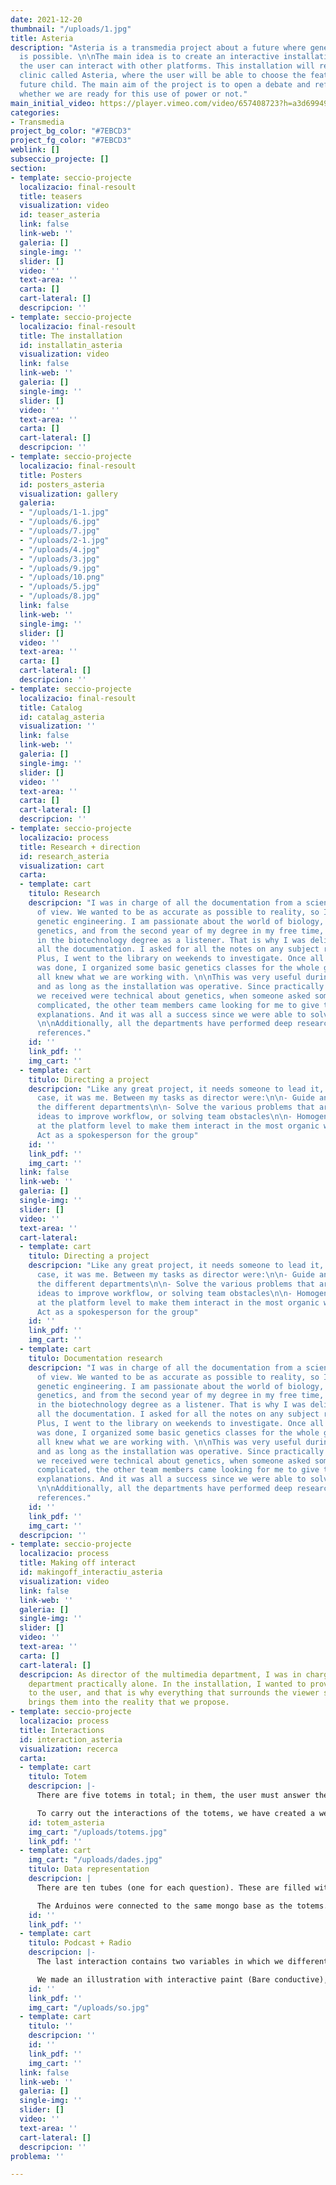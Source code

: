 ```yaml
---
date: 2021-12-20
thumbnail: "/uploads/1.jpg"
title: Asteria
description: "Asteria is a transmedia project about a future where genetic modification
  is possible. \n\nThe main idea is to create an interactive installation in which
  the user can interact with other platforms. This installation will represent a genetic
  clinic called Asteria, where the user will be able to choose the features of their
  future child. The main aim of the project is to open a debate and reflection on
  whether we are ready for this use of power or not."
main_initial_video: https://player.vimeo.com/video/657408723?h=a3d69949d9&amp;muted=1&amp;quality=720p&amp;autoplay=1&amp;loop=1&amp;api=1&amp;background=1
categories:
- Transmedia
project_bg_color: "#7EBCD3"
project_fg_color: "#7EBCD3"
weblink: []
subseccio_projecte: []
section:
- template: seccio-projecte
  localizacio: final-resoult
  title: teasers
  visualization: video
  id: teaser_asteria
  link: false
  link-web: ''
  galeria: []
  single-img: ''
  slider: []
  video: ''
  text-area: ''
  carta: []
  cart-lateral: []
  descripcion: ''
- template: seccio-projecte
  localizacio: final-resoult
  title: The installation
  id: installatin_asteria
  visualization: video
  link: false
  link-web: ''
  galeria: []
  single-img: ''
  slider: []
  video: ''
  text-area: ''
  carta: []
  cart-lateral: []
  descripcion: ''
- template: seccio-projecte
  localizacio: final-resoult
  title: Posters
  id: posters_asteria
  visualization: gallery
  galeria:
  - "/uploads/1-1.jpg"
  - "/uploads/6.jpg"
  - "/uploads/7.jpg"
  - "/uploads/2-1.jpg"
  - "/uploads/4.jpg"
  - "/uploads/3.jpg"
  - "/uploads/9.jpg"
  - "/uploads/10.png"
  - "/uploads/5.jpg"
  - "/uploads/8.jpg"
  link: false
  link-web: ''
  single-img: ''
  slider: []
  video: ''
  text-area: ''
  carta: []
  cart-lateral: []
  descripcion: ''
- template: seccio-projecte
  localizacio: final-resoult
  title: Catalog
  id: catalag_asteria
  visualization: ''
  link: false
  link-web: ''
  galeria: []
  single-img: ''
  slider: []
  video: ''
  text-area: ''
  carta: []
  cart-lateral: []
  descripcion: ''
- template: seccio-projecte
  localizacio: process
  title: Research + direction
  id: research_asteria
  visualization: cart
  carta:
  - template: cart
    titulo: Research
    descripcion: "I was in charge of all the documentation from a scientific point
      of view. We wanted to be as accurate as possible to reality, so I researched
      genetic engineering. I am passionate about the world of biology, especially
      genetics, and from the second year of my degree in my free time, I attend classes
      in the biotechnology degree as a listener. That is why I was delighted to do
      all the documentation. I asked for all the notes on any subject related to genetics.
      Plus, I went to the library on weekends to investigate. Once all the research
      was done, I organized some basic genetics classes for the whole group, so we
      all knew what we are working with. \n\nThis was very useful during the presentation
      and as long as the installation was operative. Since practically all the questions
      we received were technical about genetics, when someone asked something more
      complicated, the other team members came looking for me to give the pertinent
      explanations. And it was all a success since we were able to solve all the doubts!
      \n\nAdditionally, all the departments have performed deep research focuses on
      references."
    id: ''
    link_pdf: ''
    img_cart: ''
  - template: cart
    titulo: Directing a project
    descripcion: "Like any great project, it needs someone to lead it, and in this
      case, it was me. Between my tasks as director were:\n\n- Guide and Cohesive
      the different departments\n\n- Solve the various problems that arise \n\n- Supporting
      ideas to improve workflow, or solving team obstacles\n\n- Homogenize the project
      at the platform level to make them interact in the most organic way possible\n\n-
      Act as a spokesperson for the group"
    id: ''
    link_pdf: ''
    img_cart: ''
  link: false
  link-web: ''
  galeria: []
  single-img: ''
  slider: []
  video: ''
  text-area: ''
  cart-lateral:
  - template: cart
    titulo: Directing a project
    descripcion: "Like any great project, it needs someone to lead it, and in this
      case, it was me. Between my tasks as director were:\n\n- Guide and Cohesive
      the different departments\n\n- Solve the various problems that arise \n\n- Supporting
      ideas to improve workflow, or solving team obstacles\n\n- Homogenize the project
      at the platform level to make them interact in the most organic way possible\n\n-
      Act as a spokesperson for the group"
    id: ''
    link_pdf: ''
    img_cart: ''
  - template: cart
    titulo: Documentation research
    descripcion: "I was in charge of all the documentation from a scientific point
      of view. We wanted to be as accurate as possible to reality, so I researched
      genetic engineering. I am passionate about the world of biology, especially
      genetics, and from the second year of my degree in my free time, I attend classes
      in the biotechnology degree as a listener. That is why I was delighted to do
      all the documentation. I asked for all the notes on any subject related to genetics.
      Plus, I went to the library on weekends to investigate. Once all the research
      was done, I organized some basic genetics classes for the whole group, so we
      all knew what we are working with. \n\nThis was very useful during the presentation
      and as long as the installation was operative. Since practically all the questions
      we received were technical about genetics, when someone asked something more
      complicated, the other team members came looking for me to give the pertinent
      explanations. And it was all a success since we were able to solve all the doubts!
      \n\nAdditionally, all the departments have performed deep research focuses on
      references."
    id: ''
    link_pdf: ''
    img_cart: ''
  descripcion: ''
- template: seccio-projecte
  localizacio: process
  title: Making off interact
  id: makingoff_interactiu_asteria
  visualization: video
  link: false
  link-web: ''
  galeria: []
  single-img: ''
  slider: []
  video: ''
  text-area: ''
  carta: []
  cart-lateral: []
  descripcion: As director of the multimedia department, I was in charge of the entire
    department practically alone. In the installation, I wanted to provide immersion
    to the user, and that is why everything that surrounds the viewer stimulates and
    brings them into the reality that we propose.
- template: seccio-projecte
  localizacio: process
  title: Interactions
  id: interaction_asteria
  visualization: recerca
  carta:
  - template: cart
    titulo: Totem
    descripcion: |-
      There are five totems in total; in them, the user must answer the doctor's questionnaire thru a video. The answers are given by putting the hand in the top of one of the three illuminated zones

      To carry out the interactions of the totems, we have created a website. This website is connected through Socket.io to a server programmed with node.js, which is connected to Arduino by UDP. When the user finishes, uploads all the responses to the mongo database and restarts the program. To be able to perform all these interactions at the same time, we have used promises within asynchronous functions
    id: totem_asteria
    img_cart: "/uploads/totems.jpg"
    link_pdf: ''
  - template: cart
    img_cart: "/uploads/dades.jpg"
    titulo: Data representation
    descripcion: |
      There are ten tubes (one for each question). These are filled with liquids of different densities. Like that, we could represent the % of questionnaire answers in real-time. We use peristaltic pumps, each of them connected to an Arduino.

      The Arduinos were connected to the same mongo base as the totems. Every few seconds, they check for a new answer pack. If there were, the pumps corresponding to those responses would activate, filling the tubes with liquid.
    id: ''
    link_pdf: ''
  - template: cart
    titulo: Podcast + Radio
    descripcion: |-
      The last interaction contains two variables in which we differentiate a radio and an iPad. Through interactive painting, you can listen to both a newsletter of the future we propose(radio) and a podcast where genetic modification is discussed(iPad).

      We made an illustration with interactive paint (Bare conductive), which we protected with plastic. We use Bare conductive's libraries to program it.
    id: ''
    link_pdf: ''
    img_cart: "/uploads/so.jpg"
  - template: cart
    titulo: ''
    descripcion: ''
    id: ''
    link_pdf: ''
    img_cart: ''
  link: false
  link-web: ''
  galeria: []
  single-img: ''
  slider: []
  video: ''
  text-area: ''
  cart-lateral: []
  descripcion: ''
problema: ''

---
```

    